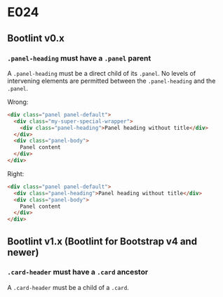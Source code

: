 # E024

## Bootlint v0.x

### `.panel-heading` must have a `.panel` parent

A `.panel-heading` must be a direct child of its `.panel`. No levels of intervening elements are permitted between the `.panel-heading` and the `.panel`.

Wrong:
```html
<div class="panel panel-default">
  <div class="my-super-special-wrapper">
    <div class="panel-heading">Panel heading without title</div>
  </div>
  <div class="panel-body">
    Panel content
  </div>
</div>
```

Right:
```html
<div class="panel panel-default">
  <div class="panel-heading">Panel heading without title</div>
  <div class="panel-body">
    Panel content
  </div>
</div>
```

## Bootlint v1.x (Bootlint for Bootstrap v4 and newer)

### `.card-header` must have a `.card` ancestor

A `.card-header` must be a child of a `.card`.